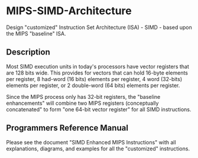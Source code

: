 # MIPS-SIMD-Architecture
Design "customized" Instruction Set Architecture (ISA) - SIMD - based upon the MIPS "baseline" ISA.

## Description
Most SIMD execution units in today's processors have vector registers that are 128 bits wide. This provides for vectors that can hold 16-byte elements per register, 8 had-word (16 bits) elements per register, 4 word (32-bits) elements per register, or 2 double-word (64 bits) elements per register.

Since the MIPS process only has 32-bit registers, the "baseline enhancements" will combine two MIPS registers (conceptually concatenated" to form "one 64-bit vector register" for all SIMD instructions.

## Programmers Reference Manual
Please see the document "SIMD Enhanced MIPS Instructions" with all explanations, diagrams, and examples for all the "customized" instructions.
